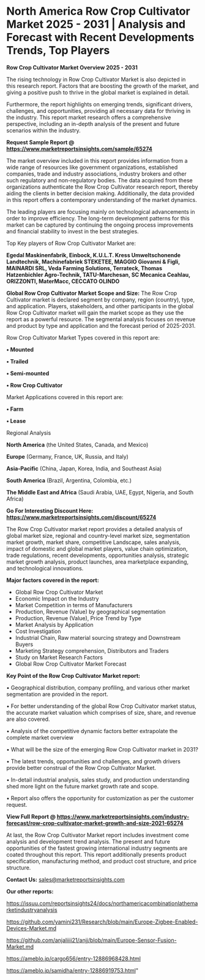 # North America Row Crop Cultivator Market 2025 - 2031 | Analysis and Forecast with Recent Developments Trends, Top Players

<Strong> Row Crop Cultivator Market Overview 2025 - 2031</strong>

The rising technology in Row Crop Cultivator Market is also depicted in this research report. Factors that are boosting the growth of the market, and giving a positive push to thrive in the global market is explained in detail.

Furthermore, the report highlights on emerging trends, significant drivers, challenges, and opportunities, providing all necessary data for thriving in the industry. This report market research offers a comprehensive perspective, including an in-depth analysis of the present and future scenarios within the industry.

<strong>Request Sample Report @ <a href=https://www.marketreportsinsights.com/sample/65274>https://www.marketreportsinsights.com/sample/65274</a></strong>

The market overview included in this report provides information from a wide range of resources like government organizations, established companies, trade and industry associations, industry brokers and other such regulatory and non-regulatory bodies. The data acquired from these organizations authenticate the Row Crop Cultivator research report, thereby aiding the clients in better decision making. Additionally, the data provided in this report offers a contemporary understanding of the market dynamics.

The leading players are focusing mainly on technological advancements in order to improve efficiency. The long-term development patterns for this market can be captured by continuing the ongoing process improvements and financial stability to invest in the best strategies.

Top Key players of Row Crop Cultivator Market are:

<strong>Egedal Maskinenfabrik, Einbock, K.U.L.T. Kress Umweltschonende Landtechnik, Machinefabriek STEKETEE, MAGGIO Giovanni & Figli, MAINARDI SRL, Veda Farming Solutions, Terrateck, Thomas Hatzenbichler Agro-Technik, TATU-Marchesan, SC Mecanica Ceahlau, ORIZZONTI, MaterMacc, CECCATO OLINDO</strong>

<strong><b>Global Row Crop Cultivator Market Scope and Size:</b></strong>
The Row Crop Cultivator market is declared segment by company, region (country), type, and application. Players, stakeholders, and other participants in the global Row Crop Cultivator market will gain the market scope as they use the report as a powerful resource. The segmental analysis focuses on revenue and product by type and application and the forecast period of 2025-2031.

Row Crop Cultivator Market Types covered in this report are:

<strong>• Mounted

• Trailed

• Semi-mounted

• Row Crop Cultivator</strong>

Market Applications covered in this report are:

<strong>• Farm

• Lease</strong> 

Regional Analysis

<strong>North America</strong> (the United States, Canada, and Mexico)

<strong>Europe</strong> (Germany, France, UK, Russia, and Italy)

<strong>Asia-Pacific</strong> (China, Japan, Korea, India, and Southeast Asia)

<strong>South America</strong> (Brazil, Argentina, Colombia, etc.)

<strong>The Middle East and Africa</strong> (Saudi Arabia, UAE, Egypt, Nigeria, and South Africa)

<strong>Go For Interesting Discount Here: <a href=https://www.marketreportsinsights.com/discount/65274>https://www.marketreportsinsights.com/discount/65274</a></strong>

The Row Crop Cultivator market report provides a detailed analysis of global market size, regional and country-level market size, segmentation market growth, market share, competitive Landscape, sales analysis, impact of domestic and global market players, value chain optimization, trade regulations, recent developments, opportunities analysis, strategic market growth analysis, product launches, area marketplace expanding, and technological innovations.

<strong><b>Major factors covered in the report:</b></strong>
<ul>
  <li>Global Row Crop Cultivator Market </li>
  <li>Economic Impact on the Industry</li>
  <li>Market Competition in terms of Manufacturers</li>
  <li>Production, Revenue (Value) by geographical segmentation</li>
  <li>Production, Revenue (Value), Price Trend by Type</li>
  <li>Market Analysis by Application</li>
  <li>Cost Investigation</li>
  <li>Industrial Chain, Raw material sourcing strategy and Downstream Buyers</li>
  <li>Marketing Strategy comprehension, Distributors and Traders</li>
  <li>Study on Market Research Factors</li>
  <li>Global Row Crop Cultivator Market Forecast</li>
</ul>

<strong><b>Key Point of the Row Crop Cultivator Market report:</b></strong>

• Geographical distribution, company profiling, and various other market segmentation are provided in the report.

• For better understanding of the global Row Crop Cultivator market status, the accurate market valuation which comprises of size, share, and revenue are also covered.

• Analysis of the competitive dynamic factors better extrapolate the complete market overview

• What will be the size of the emerging Row Crop Cultivator market in 2031?

• The latest trends, opportunities and challenges, and growth drivers provide better construal of the Row Crop Cultivator Market.

• In-detail industrial analysis, sales study, and production understanding shed more light on the future market growth rate and scope.

• Report also offers the opportunity for customization as per the customer request.

<strong><b>View Full Report @ <a href=https://www.marketreportsinsights.com/industry-forecast/row-crop-cultivator-market-growth-and-size-2021-65274>https://www.marketreportsinsights.com/industry-forecast/row-crop-cultivator-market-growth-and-size-2021-65274</a></b></strong>


At last, the Row Crop Cultivator Market report includes investment come analysis and development trend analysis. The present and future opportunities of the fastest growing international industry segments are coated throughout this report. This report additionally presents product specification, manufacturing method, and product cost structure, and price structure.

<strong>Contact Us:</strong>
sales@marketreportsinsights.com

<strong>Our other reports:</strong>

<a href=https://issuu.com/reportsinsights24/docs/northamericacombinationlathemarketindustryanalysis>https://issuu.com/reportsinsights24/docs/northamericacombinationlathemarketindustryanalysis</a>

<a href=https://github.com/yamini231/Research/blob/main/Europe-Zigbee-Enabled-Devices-Market.md>https://github.com/yamini231/Research/blob/main/Europe-Zigbee-Enabled-Devices-Market.md</a>

<a href=https://github.com/anjaliiii21/anjj/blob/main/Europe-Sensor-Fusion-Market.md>https://github.com/anjaliiii21/anjj/blob/main/Europe-Sensor-Fusion-Market.md</a>

<a href=https://ameblo.jp/cargo656/entry-12886968428.html>https://ameblo.jp/cargo656/entry-12886968428.html</a>

<a href=https://ameblo.jp/samidha/entry-12886919753.html>https://ameblo.jp/samidha/entry-12886919753.html</a>"
